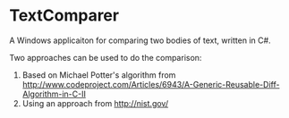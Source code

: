 # TextComparer
A Windows applicaiton for comparing two bodies of text, written in C#.

Two approaches can be used to do the comparison:
 1. Based on Michael Potter's algorithm from http://www.codeproject.com/Articles/6943/A-Generic-Reusable-Diff-Algorithm-in-C-II
 2. Using an approach from http://nist.gov/
